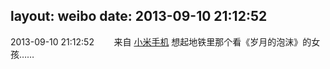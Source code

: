 layout: weibo
date: 2013-09-10 21:12:52
---
<meta name="referrer" content="no-referrer" />

2013-09-10 21:12:52  &nbsp;&nbsp;&nbsp;&nbsp;&nbsp;&nbsp; 来自 <a href="http://app.weibo.com/t/feed/22zMnn" rel="nofollow">小米手机</a>
想起地铁里那个看《岁月的泡沫》的女孩…… ​​​

